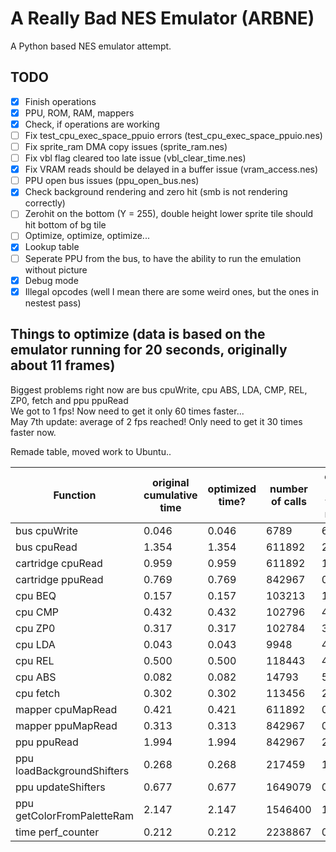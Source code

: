 # A Really Bad NES Emulator (ARBNE)
A Python based NES emulator attempt.

## TODO
- [x] Finish operations
- [x] PPU, ROM, RAM, mappers
- [x] Check, if operations are working
- [ ] Fix test_cpu_exec_space_ppuio errors (test_cpu_exec_space_ppuio.nes)
- [ ] Fix sprite_ram DMA copy issues (sprite_ram.nes)
- [ ] Fix vbl flag cleared too late issue (vbl_clear_time.nes)
- [x] Fix VRAM reads should be delayed in a buffer issue (vram_access.nes)
- [ ] PPU open bus issues (ppu_open_bus.nes)
- [x] Check background rendering and zero hit (smb is not rendering correctly)
- [ ] Zerohit on the bottom (Y = 255), double height lower sprite tile should hit bottom of bg tile
- [ ] Optimize, optimize, optimize...
- [x] Lookup table
- [ ] Seperate PPU from the bus, to have the ability to run the emulation without picture
- [x] Debug mode
- [x] Illegal opcodes (well I mean there are some weird ones, but the ones in nestest pass)

## Things to optimize (data is based on the emulator running for 20 seconds, originally about 11 frames)
Biggest problems right now are bus cpuWrite, cpu ABS, LDA, CMP, REL, ZP0, fetch and ppu ppuRead  
We got to 1 fps! Now need to get it only 60 times faster...    
May 7th update: average of 2 fps reached! Only need to get it 30 times faster now. 


Remade table, moved work to Ubuntu..

| Function                   | original cumulative time | optimized time? | number of calls | calls to time ratio |
| -------------------------- | ------------------------ | --------------- | --------------- | ------------------- |
| bus cpuWrite               | 0.046                    | 0.046           | 6789            | 6.776               |
| bus cpuRead                | 1.354                    | 1.354           | 611892          | 2.213               |
| cartridge cpuRead          | 0.959                    | 0.959           | 611892          | 1.567               |
| cartridge ppuRead          | 0.769                    | 0.769           | 842967          | 0.912               |
| cpu BEQ                    | 0.157                    | 0.157           | 103213          | 1.521               |
| cpu CMP                    | 0.432                    | 0.432           | 102796          | 4.202               |
| cpu ZP0                    | 0.317                    | 0.317           | 102784          | 3.084               |
| cpu LDA                    | 0.043                    | 0.043           | 9948            | 4.322               |
| cpu REL                    | 0.500                    | 0.500           | 118443          | 4.221               |
| cpu ABS                    | 0.082                    | 0.082           | 14793           | 5.543               |
| cpu fetch                  | 0.302                    | 0.302           | 113456          | 2.662               |
| mapper cpuMapRead          | 0.421                    | 0.421           | 611892          | 0.688               |
| mapper ppuMapRead          | 0.313                    | 0.313           | 842967          | 0.371               |
| ppu ppuRead                | 1.994                    | 1.994           | 842967          | 2.365               |
| ppu loadBackgroundShifters | 0.268                    | 0.268           | 217459          | 1.232               |
| ppu updateShifters         | 0.677                    | 0.677           | 1649079         | 0.411               |
| ppu getColorFromPaletteRam | 2.147                    | 2.147           | 1546400         | 1.388               |
| time perf_counter          | 0.212                    | 0.212           | 2238867         | 0.094               |
